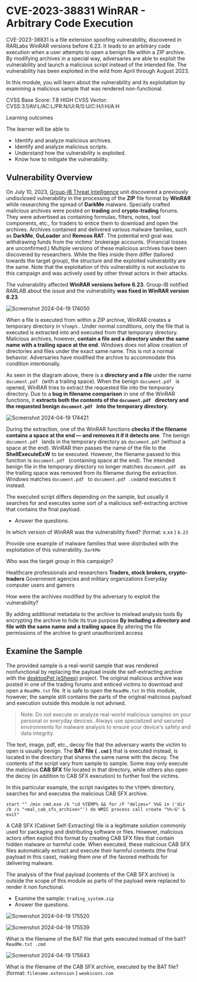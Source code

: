 # CVE-2023-38831 WinRAR - Arbitrary Code Execution

CVE-2023-38831 is a file extension spoofing vulnerability, discovered in RARLabs WinRAR versions before 6.23. It leads to an arbitrary code execution when a user attempts to open a benign file within a ZIP archive. By modifying archives in a special way, adversaries are able to exploit the vulnerability and launch a malicious script instead of the intended file. The vulnerability has been exploited in the wild from April through August 2023.

In this module, you will learn about the vulnerability and its exploitation by examining a malicious sample that was rendered non-functional.

CVSS Base Score: 7.8 HIGH
CVSS Vector: CVSS:3.1/AV:L/AC:L/PR:N/UI:R/S:U/C:H/I:H/A:H

Learning outcomes

The learner will be able to

- Identify and analyze malicious archives.
- Identify and analyze malicious scripts.
- Understand how the vulnerability is exploited.
- Know how to mitigate the vulnerability.

## Vulnerability Overview

On July 10, 2023, [Group-IB Threat Intelligence](https://www.group-ib.com/blog/cve-2023-38831-winrar-zero-day/) unit discovered a previously undisclosed vulnerability in the processing of the **ZIP** file format by **WinRAR** while researching the spread of **DarkMe** malware. Specially crafted malicious archives were posted on **trading** and **crypto-trading** forums. They were advertised as containing formulas, filters, notes, tool components, etc., for traders to entice them to download and open the archives. Archives contained and delivered various malware families, such as **DarkMe**, **GuLoader** and **Remcos RAT**. The potential end goal was withdrawing funds from the victims' brokerage accounts. (Financial losses are unconfirmed.) Multiple versions of these malicious archives have been discovered by researchers. While the files inside them differ (tailored towards the target group), the structure and the exploited vulnerability are the same. Note that the exploitation of this vulnerability is not exclusive to this campaign and was actively used by other threat actors in their attacks.

The vulnerability affected **WinRAR versions before 6.23**. Group-IB notified RARLAB about the issue and the vulnerability **was fixed in WinRAR version 6.23**.

![Screenshot 2024-04-19 174050](https://github.com/acibojbp/RangeForce-Community/assets/164168280/c3010339-6e98-453e-9d8f-c288c09987ae)

When a file is executed from within a ZIP archive, WinRAR creates a temporary directory in `%Temp%` . Under normal conditions, only the file that is executed is extracted into and executed from that temporary directory. Malicious archives, however, **contain a file and a directory under the same name with a trailing space at the end**. Windows does not allow creation of directories and files under the exact same name. This is not a normal behavior. Adversaries have modified the archive to accommodate this condition intentionally.

As seen in the diagram above, there is a **directory and a file** under the name `document.pdf `  (with a trailing space). When the benign `document.pdf `  is opened, WinRAR tries to extract the requested file into the temporary directory. Due to a **bug in filename comparison** in one of the WinRAR functions, it **extracts both the contents of the `document.pdf ` directory and the requested benign `document.pdf ` into the temporary directory**.

![Screenshot 2024-04-19 174421](https://github.com/acibojbp/RangeForce-Community/assets/164168280/bd30919d-42da-450c-b4bc-e1ac9b2cc052)

During the extraction, one of the WinRAR functions **checks if the filename contains a space at the end — and removes it if it detects one**. The benign `document.pdf `  lands in the temporary directory as `document.pdf` (without a space at the end). WinRAR then passes the name of the file to the **ShellExecuteExW** to be executed. However, the filename passed to this function is `document.pdf ` (containing space at the end). The intended benign file in the temporary directory no longer matches `document.pdf ` as the trailing space was removed from its filename during the extraction. Windows matches `document.pdf ` to `document.pdf .cmd`and executes it instead.

The executed script differs depending on the sample, but usually it searches for and executes some sort of a malicious self-extracting archive that contains the final payload.

- Answer the questions.

In which version of WinRAR was the vulnerability fixed? (format: x.xx )
`6.23`

Provide one example of malware families that were distributed with the exploitation of this vulnerability.
`DarkMe`

Who was the target group in this campaign?

Healthcare professionals and researchers
**Traders, stock brokers, crypto-traders**
Government agencies and military organizations
Everyday computer users and gamers

How were the archives modified by the adversary to exploit the vulnerability?

By adding additional metadata to the archive to mislead analysis tools
By encrypting the archive to hide its true purpose
**By including a directory and file with the same name and a trailing space**
By altering the file permissions of the archive to grant unauthorized access

## Examine the Sample

The provided sample is a real-world sample that was rendered nonfunctional by replacing the payload inside the self-extracting archive with the [desktopPet (eSheep)](https://github.com/Adrianotiger/desktopPet) project. The original malicious archive was posted in one of the trading forums and enticed victims to download and open a `ReadMe.txt` file. It is safe to open the `ReadMe.txt` in this module, however, the sample still contains the parts of the original malicious payload and execution outside this module is not advised.

> Note: Do not execute or analyze real-world malicious samples on your personal or everyday devices. Always use specialized and secured environments for malware analysis to ensure your device's safety and data integrity.

The text, image, pdf, etc., decoy file that the adversary wants the victim to open is usually benign. The **BAT file ( `.cmd` )** that is executed instead, is located in the directory that shares the same name with the decoy. The contents of the script vary from sample to sample. Some may only execute the malicious **CAB SFX** file located in that directory, while others also open the decoy (in addition to CAB SFX execution) to further fool the victims.

In this particular example, the script navigates to the `%TEMP%` directory, searches for and executes the malicious CAB SFX archive.

```
start "" /min cmd.exe /k "cd %TEMP% && for /F "delims=" %%G in ('dir /b /s "<mal_cab_sfx_archive>"') do WMIC process call create "%%~G" & exit"
```

A CAB SFX (Cabinet Self-Extracting) file is a legitimate solution commonly used for packaging and distributing software or files. However, malicious actors often exploit this format by creating CAB SFX files that contain hidden malware or harmful code. When executed, these malicious CAB SFX files automatically extract and execute their harmful contents (the final payload in this case), making them one of the favored methods for delivering malware.

The analysis of the final payload (contents of the CAB SFX archive) is outside the scope of this module as parts of the payload were replaced to render it non functional.

- Examine the sample: `trading_system.zip`
- Answer the questions.

![Screenshot 2024-04-19 175520](https://github.com/acibojbp/RangeForce-Community/assets/164168280/8fbb1eb5-3cfd-48ff-915d-2ec5248a8286)

![Screenshot 2024-04-19 175539](https://github.com/acibojbp/RangeForce-Community/assets/164168280/1d742ac4-1bae-4c94-bc68-a52010909129)

What is the filename of the BAT file that gets executed instead of the bait?
`ReadMe.txt .cmd`

![Screenshot 2024-04-19 175643](https://github.com/acibojbp/RangeForce-Community/assets/164168280/29bcfbac-b25c-4811-943c-4bb889c62c41)

What is the filename of the CAB SFX archive, executed by the BAT file? (format: `filename.extension` )
`weakicons.com`
